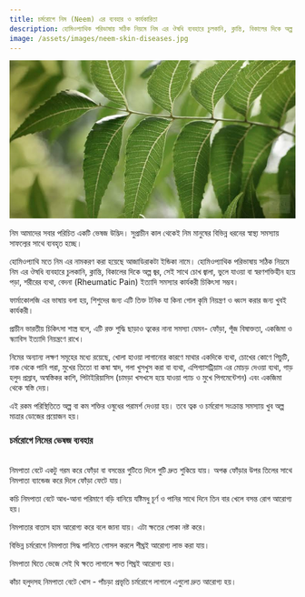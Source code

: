 ```yaml
---
title: চর্মরোগে নিম (Neem) এর ব্যবহার ও কার্যকারিতা
description: হোমিওপ্যাথিক পরিভাষায় সঠিক নিয়মে নিম এর ঔষধি ব্যবহারে চুলকানি, ক্লান্তি, বিকালের দিকে অল্প জ্বর, সেই সাথে চোখ জ্বালা, ভুলে যাওয়া বা স্বরণশক্তিহীন হয়ে পড়া, শরীরের ব্যথা, বেদনা (Rheumatic Pain) ইত্যাদি সমস্যার কার্যকরী চিকিৎসা সম্ভব
image: /assets/images/neem-skin-diseases.jpg
---
```

![চর্মরোগে নিমের ব্যবহার](/assets/images/neem-skin-diseases.jpg)

নিম আমাদের সবার পরিচিত একটি ভেষজ উদ্ভিদ। সুপ্রাচীন কাল থেকেই নিম মানুষের বিভিন্ন ধরনের স্বাস্থ্য সমস্যায় সাফল্যের সাথে ব্যবহৃত হচ্ছে।

হোমিওপ্যাথি মতে নিম এর নামকরণ করা হয়েছে আজাডিরাকটা ইন্ডিকা নামে। হোমিওপ্যাথিক পরিভাষায় সঠিক নিয়মে নিম এর ঔষধি ব্যবহারে চুলকানি, ক্লান্তি, বিকালের দিকে অল্প জ্বর, সেই সাথে চোখ জ্বালা, ভুলে যাওয়া বা স্বরণশক্তিহীন হয়ে পড়া, শরীরের ব্যথা, বেদনা (Rheumatic Pain) ইত্যাদি সমস্যার কার্যকরী চিকিৎসা সম্ভব।

ফার্মাকোলজি এর ভাষায় বলা হয়, শিশুদের জন্য এটি তিক্ত টনিক যা কিনা গোল কৃমি নিয়ন্ত্রণ ও ধ্বংস করার জন্য খুবই কার্যকরী।

প্রাচীন ভারতীয় চিকিৎসা শাস্ত্র বলে, এটি রক্ত শুদ্ধি ছাড়াও ত্বকের নানা সমস্যা যেমন- ফোঁড়া, পূঁজ বিষাক্ততা, একজিমা ও স্ক্যাবিস ইত্যাদি নিয়ন্ত্রণে রাখে।

নিমের অন্যান্য লক্ষণ সমূহের মধ্যে রয়েছে, খোলা হাওয়া লাগানোর কারণে মাথার একদিকে ব্যথা, চোখের কোণে পিচুটি, নাক থেকে পানি পরা, মুখের তিতো বা কষা স্বাদ, গলা খুসখুস করা বা ব্যথা, এপিগ্যাসট্রিয়াম এর মোচড় দেওয়া ব্যথা, গাড় হলুদ প্রস্রাব, অস্বস্তিকর কাশি, পিটাইরিয়াসিস (চামড়া খসখসে হয়ে যাওয়া প্যাচ ও মুখে পিগমেন্টেশন) এবং একজিমা থেকে স্বস্তি দেয়।

এই রকম পরিস্থিতিতে অল্প বা কম শক্তির ওষুধের পরামর্শ দেওয়া হয়। তবে ত্বক ও চর্মরোগ সংক্রান্ত সমস্যায় খুব অল্প মাত্রার ডোজের প্রয়োজন হয়।

### চর্মরোগে নিমের ভেষজ ব্যবহার
<br>
নিমপাতা বেটে একটু গরম করে ফোঁড়া বা বসন্তের গুটিতে দিলে গুটি দ্রুত শুকিয়ে যায়। অপক্ক ফোঁড়ার উপর তিলের সাথে নিমপাতা ব্যান্ডেজ করে দিলে ফোঁড়া ফেটে যায়।

কচি নিমপাতা বেটে আধ-আনা পরিমাণে বড়ি বানিয়ে যষ্টিমধু চূর্ণ ও পানির সাথে দিনে তিন বার খেলে বসন্ত রোগ আরোগ্য হয়।

নিমপাতার বাতাস হাম আরোগ্য করে বলে জানা যায়। এটা ক্ষতের পোকা নষ্ট করে।

বিভিন্ন চর্মরোগে নিমপাতা সিদ্ধ পানিতে গোসল করলে শীঘ্রই আরোগ্য লাভ করা যায়।

নিমপাতা ঘিতে ভেজে সেই ঘি ক্ষতে লাগালে ক্ষত শিঘ্রই আরোগ্য হয়।

কাঁচা হলুদসহ নিমপাতা বেটে খোস - পাঁচড়া প্রভৃতি চর্মরোগে লাগালে এগুলো দ্রুত আরোগ্য হয়।
